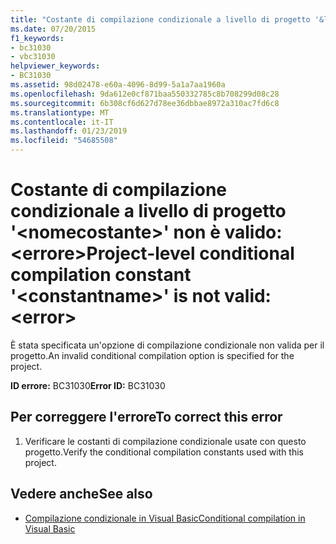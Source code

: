 ```yaml
---
title: "Costante di compilazione condizionale a livello di progetto '&lt;nomecostante&gt;' non è valido: &lt;errore&gt;"
ms.date: 07/20/2015
f1_keywords:
- bc31030
- vbc31030
helpviewer_keywords:
- BC31030
ms.assetid: 98d02478-e60a-4096-8d99-5a1a7aa1960a
ms.openlocfilehash: 9da612e0cf871baa550332785c8b708299d08c28
ms.sourcegitcommit: 6b308cf6d627d78ee36dbbae8972a310ac7fd6c8
ms.translationtype: MT
ms.contentlocale: it-IT
ms.lasthandoff: 01/23/2019
ms.locfileid: "54685508"
---
```

# <a name="project-level-conditional-compilation-constant-ltconstantnamegt-is-not-valid-lterrorgt"></a><span data-ttu-id="01f20-102">Costante di compilazione condizionale a livello di progetto '&lt;nomecostante&gt;' non è valido: &lt;errore&gt;</span><span class="sxs-lookup"><span data-stu-id="01f20-102">Project-level conditional compilation constant '&lt;constantname&gt;' is not valid: &lt;error&gt;</span></span>
<span data-ttu-id="01f20-103">È stata specificata un'opzione di compilazione condizionale non valida per il progetto.</span><span class="sxs-lookup"><span data-stu-id="01f20-103">An invalid conditional compilation option is specified for the project.</span></span>  
  
 <span data-ttu-id="01f20-104">**ID errore:** BC31030</span><span class="sxs-lookup"><span data-stu-id="01f20-104">**Error ID:** BC31030</span></span>  
  
## <a name="to-correct-this-error"></a><span data-ttu-id="01f20-105">Per correggere l'errore</span><span class="sxs-lookup"><span data-stu-id="01f20-105">To correct this error</span></span>  
  
1.  <span data-ttu-id="01f20-106">Verificare le costanti di compilazione condizionale usate con questo progetto.</span><span class="sxs-lookup"><span data-stu-id="01f20-106">Verify the conditional compilation constants used with this project.</span></span>  
  
## <a name="see-also"></a><span data-ttu-id="01f20-107">Vedere anche</span><span class="sxs-lookup"><span data-stu-id="01f20-107">See also</span></span>
- [<span data-ttu-id="01f20-108">Compilazione condizionale in Visual Basic</span><span class="sxs-lookup"><span data-stu-id="01f20-108">Conditional compilation in Visual Basic</span></span>](~/docs/visual-basic/programming-guide/program-structure/conditional-compilation.md)
